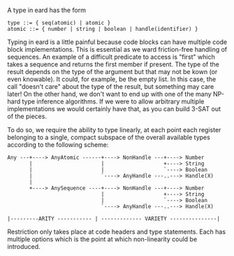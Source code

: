 A type in eard has the form

```
type ::= { seq(atomic) | atomic }
atomic ::= { number | string | boolean | handle(identifier) }
```

Typing in eard is a little painful because code blocks can have multiple code block
implementations. This is essential as we ward friction-free handling of sequences. An
example of a difficult predicate to access is "first" which takes a sequence and returns
the first member if present. The type of the result depends on the type of the argument but 
that may not be kown (or even knowable). It could, for example, be the empty list. In this case,
the call "doesn't care" about the type of the result, but something may care later! On the 
other hand, we don't want to end up with one of the many NP-hard type inference algorithms.
If we were to allow arbitrary multiple implementations we would certainly have that, as you can
build 3-SAT out of the pieces.

To do so, we require the ability to type linearly, at each point each register belonging to a single, compact subspace of the overall available types according to the following scheme:

```
Any ---+----> AnyAtomic ------+----> NonHandle ---+----> Number
       |                      |                   +----> String
       |                      |                   `----> Boolean
       |                      `----> AnyHandle ---..---> Handle(X)
       |
       +----> AnySequence ----+----> NonHandle ---+----> Number
                              |                   +----> String
                              |                   `----> Boolean
                              `----> AnyHandle ---..---> Handle(X)

|---------ARITY ----------- | ------------- VARIETY ---------------|
```

Restriction only takes place at code headers and type statements. Each has multiple options which is the point at which non-linearity could be introduced. 